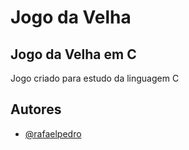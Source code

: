 # Jogo da Velha 

## Jogo da Velha em C

Jogo criado para estudo da linguagem C

## Autores

- [@rafaelpedro](https://www.github.com/octokatherine)
